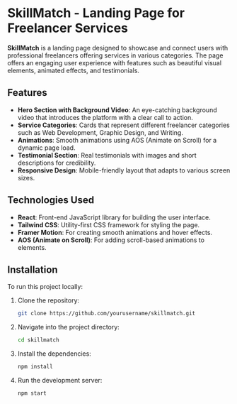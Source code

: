 # SkillMatch - Landing Page for Freelancer Services

**SkillMatch** is a landing page designed to showcase and connect users with professional freelancers offering services in various categories. The page offers an engaging user experience with features such as beautiful visual elements, animated effects, and testimonials.

## Features
- **Hero Section with Background Video**: An eye-catching background video that introduces the platform with a clear call to action.
- **Service Categories**: Cards that represent different freelancer categories such as Web Development, Graphic Design, and Writing.
- **Animations**: Smooth animations using AOS (Animate on Scroll) for a dynamic page load.
- **Testimonial Section**: Real testimonials with images and short descriptions for credibility.
- **Responsive Design**: Mobile-friendly layout that adapts to various screen sizes.
  
## Technologies Used
- **React**: Front-end JavaScript library for building the user interface.
- **Tailwind CSS**: Utility-first CSS framework for styling the page.
- **Framer Motion**: For creating smooth animations and hover effects.
- **AOS (Animate on Scroll)**: For adding scroll-based animations to elements.

## Installation

To run this project locally:

1. Clone the repository:
   ```bash
   git clone https://github.com/yourusername/skillmatch.git
2. Navigate into the project directory:
    ```bash
    cd skillmatch
3. Install the dependencies:
    ```bash
    npm install
4. Run the development server:
    ```bash
    npm start
